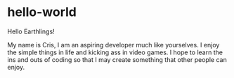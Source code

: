 # hello-world

Hello Earthlings!

My name is Cris, I am an aspiring developer much like yourselves.
I enjoy the simple things in life and kicking ass in video games.
I hope to learn the ins and outs of coding so that I may create something that other people can enjoy.
